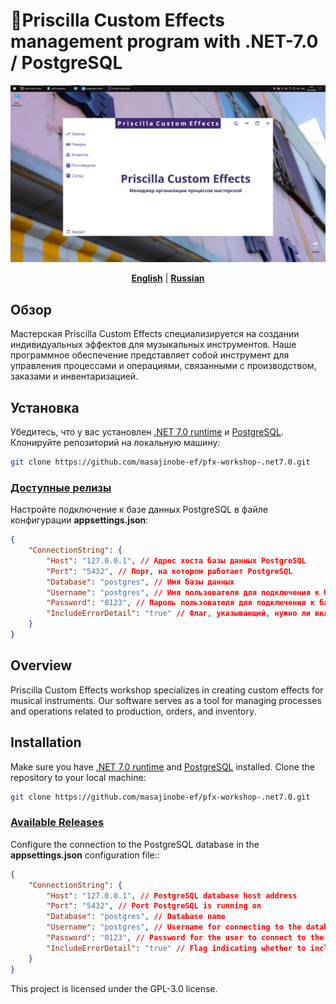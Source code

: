 # 🧢Priscilla Custom Effects management program with .NET-7.0 / PostgreSQL

<p align="center">
    <img src="pic.jpg" alt="pic"/>
</p>
<p align="center">
    <b><a href="https://github.com/masajinobe-ef/pfx-workshop-.net7.0#overview">English</a></b>
    |
    <b><a href="https://github.com/masajinobe-ef/pfx-workshop-.net7.0#obzor">Russian</a></b>
</p>

## Обзор

Мастерская Priscilla Custom Effects специализируется на создании индивидуальных эффектов для музыкальных инструментов. Наше программное обеспечение представляет собой инструмент для управления процессами и операциями, связанными с производством, заказами и инвентаризацией.

## Установка

Убедитесь, что у вас установлен [.NET 7.0 runtime](https://dotnet.microsoft.com/en-us/download/dotnet/7.0) и [PostgreSQL](https://www.postgresql.org).
Клонируйте репозиторий на локальную машину:

```bash
git clone https://github.com/masajinobe-ef/pfx-workshop-.net7.0.git
```

### [Доступные релизы](https://github.com/masajinobe-ef/pfx-workshop-.net7.0/releases)

Настройте подключение к базе данных PostgreSQL в файле конфигурации **appsettings.json**:

```json
{
    "ConnectionString": {
        "Host": "127.0.0.1", // Адрес хоста базы данных PostgreSQL
        "Port": "5432", // Порт, на котором работает PostgreSQL
        "Database": "postgres", // Имя базы данных
        "Username": "postgres", // Имя пользователя для подключения к базе данных
        "Password": "0123", // Пароль пользователя для подключения к базе данных
        "IncludeErrorDetail": "true" // Флаг, указывающий, нужно ли включать подробные сведения об ошибках приложения
    }
}
```

## Overview

Priscilla Custom Effects workshop specializes in creating custom effects for musical instruments. Our software serves as a tool for managing processes and operations related to production, orders, and inventory.

## Installation

Make sure you have [.NET 7.0 runtime](https://dotnet.microsoft.com/en-us/download/dotnet/7.0) and [PostgreSQL](https://www.postgresql.org) installed.
Clone the repository to your local machine:

```bash
git clone https://github.com/masajinobe-ef/pfx-workshop-.net7.0.git
```

### [Available Releases](https://github.com/masajinobe-ef/pfx-workshop-.net7.0/releases)

Configure the connection to the PostgreSQL database in the **appsettings.json** configuration file::

```json
{
    "ConnectionString": {
        "Host": "127.0.0.1", // PostgreSQL database host address
        "Port": "5432", // Port PostgreSQL is running on
        "Database": "postgres", // Database name
        "Username": "postgres", // Username for connecting to the database
        "Password": "0123", // Password for the user to connect to the database
        "IncludeErrorDetail": "true" // Flag indicating whether to include detailed application error information
    }
}
```

This project is licensed under the GPL-3.0 license.
